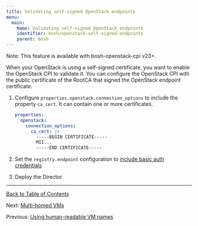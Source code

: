 ```yaml
---
title: Validating self-signed OpenStack endpoints
menu:
  main:
    Name: Validating self-signed OpenStack endpoints
    identifier: bosh/openstack-self-signed-endpoints
    parent: bosh
---
```


<p class="note">Note: This feature is available with bosh-openstack-cpi v23+.</p>

When your OpenStack is using a self-signed certificate, you want to enable the OpenStack CPI to validate it. You can configure the OpenStack CPI with the public certificate of the RootCA that signed the OpenStack endpoint certificate.

1. Configure `properties.openstack.connection_options` to include the property `ca_cert`. It can contain one or more certificates.

    ```yaml
    properties:
      openstack:
        connection_options:
          ca_cert: |+
            -----BEGIN CERTIFICATE-----
            MII...
            -----END CERTIFICATE-----
    ```

1. Set the `registry.endpoint` configuration to [include basic auth credentials](openstack-registry.html)

1. Deploy the Director


---
[Back to Table of Contents](index.html#cpi-config)

Next: [Multi-homed VMs](openstack-multiple-networks.html)

Previous: [Using human-readable VM names](openstack-human-readable-vm-names.html)
